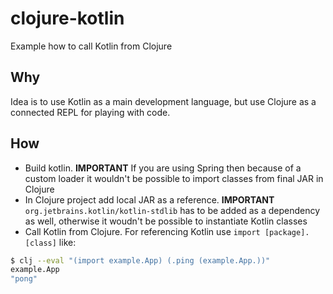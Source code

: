 # clojure-kotlin

Example how to call Kotlin from Clojure

## Why

Idea is to use Kotlin as a main development language, but use Clojure as a connected REPL for playing with code.

## How

- Build kotlin. **IMPORTANT** If you are using Spring then because of a custom loader it wouldn't be possible to import classes from final JAR in Clojure
- In Clojure project add local JAR as a reference. **IMPORTANT** `org.jetbrains.kotlin/kotlin-stdlib` has to be added as a dependency as well, otherwise it woudn't be possible to instantiate Kotlin classes
- Call Kotlin from Clojure. For referencing Kotlin use `import [package].[class]` like:
``` bash
$ clj --eval "(import example.App) (.ping (example.App.))"
example.App
"pong"
```
